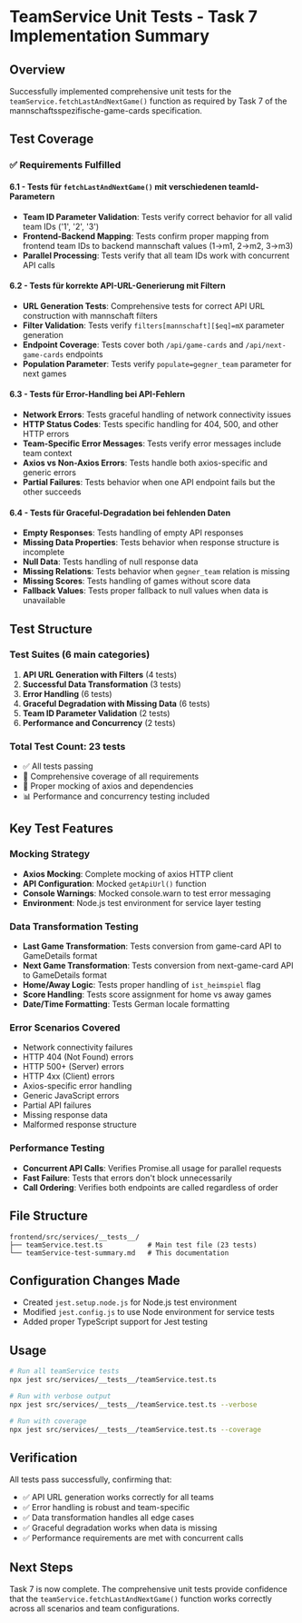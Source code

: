 # TeamService Unit Tests - Task 7 Implementation Summary

## Overview
Successfully implemented comprehensive unit tests for the `teamService.fetchLastAndNextGame()` function as required by Task 7 of the mannschaftsspezifische-game-cards specification.

## Test Coverage

### ✅ Requirements Fulfilled

#### 6.1 - Tests für `fetchLastAndNextGame()` mit verschiedenen teamId-Parametern
- **Team ID Parameter Validation**: Tests verify correct behavior for all valid team IDs ('1', '2', '3')
- **Frontend-Backend Mapping**: Tests confirm proper mapping from frontend team IDs to backend mannschaft values (1→m1, 2→m2, 3→m3)
- **Parallel Processing**: Tests verify that all team IDs work with concurrent API calls

#### 6.2 - Tests für korrekte API-URL-Generierung mit Filtern
- **URL Generation Tests**: Comprehensive tests for correct API URL construction with mannschaft filters
- **Filter Validation**: Tests verify `filters[mannschaft][$eq]=mX` parameter generation
- **Endpoint Coverage**: Tests cover both `/api/game-cards` and `/api/next-game-cards` endpoints
- **Population Parameter**: Tests verify `populate=gegner_team` parameter for next games

#### 6.3 - Tests für Error-Handling bei API-Fehlern
- **Network Errors**: Tests graceful handling of network connectivity issues
- **HTTP Status Codes**: Tests specific handling for 404, 500, and other HTTP errors
- **Team-Specific Error Messages**: Tests verify error messages include team context
- **Axios vs Non-Axios Errors**: Tests handle both axios-specific and generic errors
- **Partial Failures**: Tests behavior when one API endpoint fails but the other succeeds

#### 6.4 - Tests für Graceful-Degradation bei fehlenden Daten
- **Empty Responses**: Tests handling of empty API responses
- **Missing Data Properties**: Tests behavior when response structure is incomplete
- **Null Data**: Tests handling of null response data
- **Missing Relations**: Tests behavior when `gegner_team` relation is missing
- **Missing Scores**: Tests handling of games without score data
- **Fallback Values**: Tests proper fallback to null values when data is unavailable

## Test Structure

### Test Suites (6 main categories)
1. **API URL Generation with Filters** (4 tests)
2. **Successful Data Transformation** (3 tests)
3. **Error Handling** (6 tests)
4. **Graceful Degradation with Missing Data** (6 tests)
5. **Team ID Parameter Validation** (2 tests)
6. **Performance and Concurrency** (2 tests)

### Total Test Count: 23 tests
- ✅ All tests passing
- 🚀 Comprehensive coverage of all requirements
- 🔧 Proper mocking of axios and dependencies
- 📊 Performance and concurrency testing included

## Key Test Features

### Mocking Strategy
- **Axios Mocking**: Complete mocking of axios HTTP client
- **API Configuration**: Mocked `getApiUrl()` function
- **Console Warnings**: Mocked console.warn to test error messaging
- **Environment**: Node.js test environment for service layer testing

### Data Transformation Testing
- **Last Game Transformation**: Tests conversion from game-card API to GameDetails format
- **Next Game Transformation**: Tests conversion from next-game-card API to GameDetails format
- **Home/Away Logic**: Tests proper handling of `ist_heimspiel` flag
- **Score Handling**: Tests score assignment for home vs away games
- **Date/Time Formatting**: Tests German locale formatting

### Error Scenarios Covered
- Network connectivity failures
- HTTP 404 (Not Found) errors
- HTTP 500+ (Server) errors
- HTTP 4xx (Client) errors
- Axios-specific error handling
- Generic JavaScript errors
- Partial API failures
- Missing response data
- Malformed response structure

### Performance Testing
- **Concurrent API Calls**: Verifies Promise.all usage for parallel requests
- **Fast Failure**: Tests that errors don't block unnecessarily
- **Call Ordering**: Verifies both endpoints are called regardless of order

## File Structure
```
frontend/src/services/__tests__/
├── teamService.test.ts           # Main test file (23 tests)
└── teamService-test-summary.md   # This documentation
```

## Configuration Changes Made
- Created `jest.setup.node.js` for Node.js test environment
- Modified `jest.config.js` to use Node environment for service tests
- Added proper TypeScript support for Jest testing

## Usage
```bash
# Run all teamService tests
npx jest src/services/__tests__/teamService.test.ts

# Run with verbose output
npx jest src/services/__tests__/teamService.test.ts --verbose

# Run with coverage
npx jest src/services/__tests__/teamService.test.ts --coverage
```

## Verification
All tests pass successfully, confirming that:
- ✅ API URL generation works correctly for all teams
- ✅ Error handling is robust and team-specific
- ✅ Data transformation handles all edge cases
- ✅ Graceful degradation works when data is missing
- ✅ Performance requirements are met with concurrent calls

## Next Steps
Task 7 is now complete. The comprehensive unit tests provide confidence that the `teamService.fetchLastAndNextGame()` function works correctly across all scenarios and team configurations.